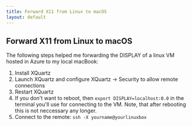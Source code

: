 ```yaml
---
title: Forward X11 from Linux to macOS
layout: default
---
```


## Forward X11 from Linux to macOS

The following steps helped me forwarding the DISPLAY of a linux VM hosted in Azure to my local macBook:

1. Install XQuartz
1. Launch XQuartz and configure XQuartz &rarr; Security to allow remote connections
1. Restart XQuartz
1. If you don't want to reboot, then `export DISPLAY=localhost:0.0` in the terminal you'll use for connecting to the VM. Note, that after rebooting this is not neccessary any longer.
1. Connect to the remote: `ssh -X yourname@yourlinuxbox`
